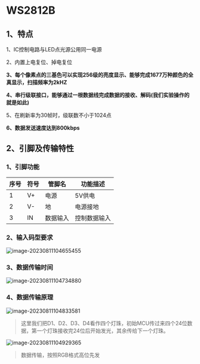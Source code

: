 # WS2812B

## 1、特点

1、IC控制电路与LED点光源公用同一电源

2、内置上电复位、掉电复位

**3、每个像素点的三基色可以实现256级的亮度显示、能够完成1677万种颜色的全真显示，扫描频率为2kHZ**

**4、串行级联接口，能够通过一根数据线完成数据的接收、解码(我们实验操作的就是如此)**

5、在刷新率为30帧时，级联数不小于1024点

**6、数据发送速度达到800kbps**

## 2、引脚及传输特性

### 1、引脚功能

| 序号 | 符号 | 管脚名   | 功能描述     |
| ---- | ---- | -------- | ------------ |
| 1    | V+   | 电源     | 5V供电       |
| 2    | V-   | 地       | 电源接地     |
| 3    | IN   | 数据输入 | 控制数据输入 |

### 2、输入码型要求

![image-20230811104655455](C:\Users\wsj\AppData\Roaming\Typora\typora-user-images\image-20230811104655455.png)

### 3、数据传输时间

![image-20230811104734880](C:\Users\wsj\AppData\Roaming\Typora\typora-user-images\image-20230811104734880.png)

### 4、数据传输原理

![image-20230811104833581](C:\Users\wsj\AppData\Roaming\Typora\typora-user-images\image-20230811104833581.png)

> 这里我们把D1、D2、D3、D4看作四个灯珠，初始MCU传过来四个24位数据，第一个灯珠接收完24位后开始发光，其余传给下一个灯珠。

![image-20230811104929365](C:\Users\wsj\AppData\Roaming\Typora\typora-user-images\image-20230811104929365.png)

> 数据传输，按照RGB格式高位先发